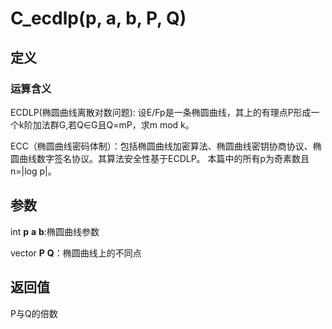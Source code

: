 # C_ecdlp(p, a, b, P, Q)
## 定义
### 运算含义
ECDLP(椭圆曲线离散对数问题):
设E/Fp是一条椭圆曲线，其上的有理点P形成一个k阶加法群G,若Q∈G且Q=mP，求m mod k。


ECC（椭圆曲线密码体制）：包括椭圆曲线加密算法、椭圆曲线密钥协商协议、椭圆曲线数字签名协议。其算法安全性基于ECDLP。
本篇中的所有p为奇素数且n=|log p|。
## 参数
int **p** **a** **b**:椭圆曲线参数

vector **P** **Q**：椭圆曲线上的不同点
## 返回值
P与Q的倍数